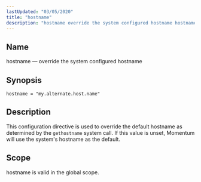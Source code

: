 ```yaml
---
lastUpdated: "03/05/2020"
title: "hostname"
description: "hostname override the system configured hostname hostname my alternate host name This configuration directive is used to override the default hostname as determined by the gethostname system call If this value is unset Momentum will use the system's hostname as the default hostname is valid in the global scope..."
---
```


<a name="conf.ref.hostname"></a> 
## Name

hostname — override the system configured hostname

## Synopsis

`hostname = "my.alternate.host.name"`

<a name="idp24769120"></a> 
## Description

This configuration directive is used to override the default hostname as determined by the `gethostname` system call. If this value is unset, Momentum will use the system's hostname as the default.

<a name="idp24771552"></a> 
## Scope

hostname is valid in the global scope.